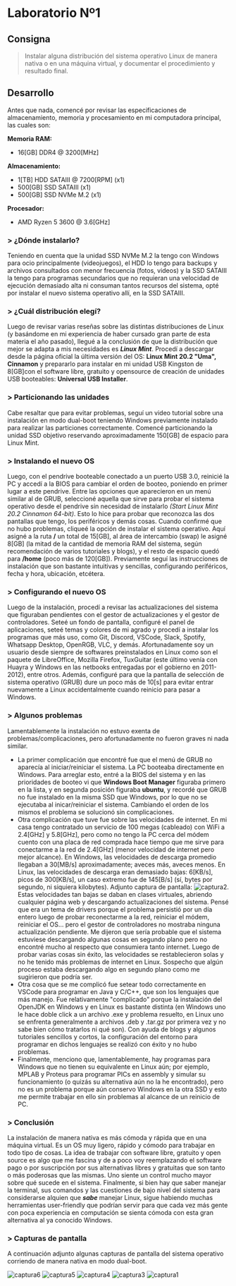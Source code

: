# Laboratorio Nº1

## Consigna
>Instalar alguna distribución del sistema operativo Linux de manera nativa o en una máquina virtual, y documentar el procedimiento y resultado final.

## Desarrollo

Antes que nada, comencé por revisar las especificaciones de almacenamiento, memoria y procesamiento en mi computadora principal, las cuales son:

**Memoria RAM:**
- 16[GB] DDR4 @ 3200[MHz]

**Almacenamiento:**
- 1[TB] HDD SATAIII @ 7200[RPM] (x1)
- 500[GB] SSD SATAIII (x1)
- 500[GB] SSD NVMe M.2 (x1)

**Procesador:**
- AMD Ryzen 5 3600 @ 3.6[GHz]
 
### > ¿Dónde instalarlo?
Teniendo en cuenta que la unidad SSD NVMe M.2 la tengo con Windows para ocio principalmente (videojuegos), el HDD lo tengo para backups y archivos consultados con menor frecuencia (fotos, videos) y la SSD SATAIII la tengo para programas secundarios que no requieran una velocidad de ejecución demasiado alta ni consuman tantos recursos del sistema, opté por instalar el nuevo sistema operativo allí, en la SSD SATAIII.

### > ¿Cuál distribución elegí?
Luego de revisar varias reseñas sobre las distintas distribuciones de Linux (y basándome en mi experiencia de haber cursado gran parte de esta materia el año pasado), llegué a la conclusión de que la distribución que mejor se adapta a mis necesidades es ***Linux Mint***. Procedí a descargar desde la página oficial la última versión del OS: **Linux Mint 20.2 "Uma", Cinnamon** y prepararlo para instalar en mi unidad USB Kingston de 8[GB]con el software libre, gratuito y opensource de creación de unidades USB booteables: **Universal USB Installer**.

### > Particionando las unidades
Cabe resaltar que para evitar problemas, seguí un video tutorial sobre una instalación en modo dual-boot teniendo Windows previamente instalado para realizar las particiones correctamente.
Comencé particionando la unidad SSD objetivo reservando aproximadamente 150[GB] de espacio para Linux Mint.

### > Instalando el nuevo OS
Luego, con el pendrive booteable conectado a un puerto USB 3.0, reinicié la PC y accedí a la BIOS para cambiar el orden de booteo, poniendo en primer lugar a este pendrive.
Entre las opciones que aparecieron en un menú similar al de GRUB, seleccioné aquella que sirve para probar el sistema operativo desde el pendrive sin necesidad de instalarlo *(Start Linux Mint 20.2 Cinnamon 64-bit)*. Esto lo hice para probar que reconozca las dos pantallas que tengo, los periféricos y demás cosas. Cuando confirmé que no hubo problemas, cliqueé la opción de instalar el sistema operativo. Aquí asigné a la ruta **/** un total de 15[GB], al área de intercambio (swap) le asigné 8[GB] (la mitad de la cantidad de memoria RAM del sistema, según recomendación de varios tutoriales y blogs), y el resto de espacio quedó para **/home** (poco más de 120[GB]).
Previamente seguí las instrucciones de instalación que son bastante intuitivas y sencillas, configurando periféricos, fecha y hora, ubicación, etcétera.

### > Configurando el nuevo OS
Luego de la instalación, procedí a revisar las actualizaciones del sistema que figuraban pendientes con el gestor de actualizaciones y el gestor de controladores.
Seteé un fondo de pantalla, configuré el panel de aplicaciones, seteé temas y colores de mi agrado y procedí a instalar los programas que más uso, como Git, Discord, VSCode, Slack, Spotify, Whatsapp Desktop, OpenRGB, VLC, y demás. Afortunadamente soy un usuario desde siempre de softwares preinstalados en Linux como son el paquete de LibreOffice, Mozilla Firefox, TuxGuitar (este último venía con Huayra y Windows en las netbooks entregadas por el gobierno en 2011-2012), entre otros.
Además, configuré para que la pantalla de selección de sistema operativo (GRUB) dure un poco más de 10[s] para evitar entrar nuevamente a Linux accidentalmente cuando reinicio para pasar a Windows.

### > Algunos problemas
Lamentablemente la instalación no estuvo exenta de problemas/complicaciones, pero afortunadamente no fueron graves ni nada similar.
- La primer complicación que encontré fue que el menú de GRUB no aparecía al iniciar/reiniciar el sistema. La PC booteaba directamente en Windows. Para arreglar esto, entré a la BIOS del sistema y en las prioridades de booteo vi que **Windows Boot Manager** figuraba primero en la lista, y en segunda posición figuraba **ubuntu**, y recordé que GRUB no fue instalado en la misma SSD que Windows, por lo que no se ejecutaba al inicar/reiniciar el sistema. Cambiando el orden de los mismos el problema se solucionó sin complicaciones.
- Otra complicación que tuve fue sobre las velocidades de internet. En mi casa tengo contratado un servicio de 100 megas (cableado) con WiFi a 2.4[GHz] y 5.8[GHz], pero como no tengo la PC cerca del módem cuento con una placa de red comprada hace tiempo que me sirve para conectarme a la red de 2.4[GHz] (menor velocidad de internet pero mejor alcance). En Windows, las velocidades de descarga promedio llegaban a 30[MB/s] aproximadamente; aveces más, aveces menos. En Linux, las velocidades de descarga eran demasiado bajas: 6[KB/s], picos de 300[KB/s], un caso extremo fue de 145[B/s] (sí, bytes por segundo, ni siquiera kilobytes). Adjunto captura de pantalla: ![captura2](https://user-images.githubusercontent.com/66426042/128896774-2af9a99b-37ea-4889-be4d-542e71b6ec2a.png). Estas velocidades tan bajas se daban en clases virtuales, abriendo cualquier página web y descargando actualizaciones del sistema. Pensé que era un tema de drivers porque el problema persistió por un día entero luego de probar reconectarme a la red, reiniciar el módem, reiniciar el OS... pero el gestor de controladores no mostraba ninguna actualización pendiente. Me dijeron que sería probable que el sistema estuviese descargando algunas cosas en segundo plano pero no encontré mucho al respecto que consumiera tanto internet. Luego de probar varias cosas sin éxito, las velocidades se restablecieron solas y no he tenido más problemas de internet en Linux. Sospecho que algún proceso estaba descargando algo en segundo plano como me sugirieron que podría ser.
- Otra cosa que se me complicó fue setear todo correctamente en VSCode para programar en Java y C/C++, que son los lenguajes que más manejo. Fue relativamente "complicado" porque la instalación del OpenJDK en Windows y en Linux es bastante distinta (en Windows uno le hace doble click a un archivo .exe y problema resuelto, en Linux uno se enfrenta generalmente a archivos .deb y .tar.gz por primera vez y no sabe bien cómo tratarlos ni qué son). Con ayuda de blogs y algunos tutoriales sencillos y cortos, la configuración del entorno para programar en dichos lenguajes se realizó con éxito y no hubo problemas.
- Finalmente, menciono que, lamentablemente, hay programas para Windows que no tienen su equivalente en Linux aún; por ejemplo, MPLAB y Proteus para programar PICs en assembly y simular su funcionamiento (o quizás su alternativa aún no la he encontrado), pero no es un problema porque aún conservo Windows en la otra SSD y esto me permite trabajar en ello sin problemas al alcance de un reinicio de PC.

### > Conclusión
La instalación de manera nativa es más cómoda y rápida que en una máquina virtual. Es un OS muy ligero, rápido y cómodo para trabajar en todo tipo de cosas. La idea de trabajar con software libre, gratuito y open source es algo que me fascina y de a poco voy reemplazando el software pago o por suscripción por sus alternativas libres y gratuitas que son tanto o más poderosas que las mismas. Uno siente un control mucho mayor sobre qué sucede en el sistema.
Finalmente, si bien hay que saber manejar la terminal, sus comandos y las cuestiones de bajo nivel del sistema para considerarse alquien que ***sabe*** manejar Linux, sigue habiendo muchas herramientas user-friendly que podrían servir para que cada vez más gente con poca experiencia en computación se sienta cómoda con esta gran alternativa al ya conocido Windows.

### > Capturas de pantalla
A continuación adjunto algunas capturas de pantalla del sistema operativo corriendo de manera nativa en modo dual-boot.

![captura6](https://user-images.githubusercontent.com/66426042/128896754-94c1ed39-3293-4e5c-94a3-c7120c00668f.png)
![captura5](https://user-images.githubusercontent.com/66426042/128896764-ad24821a-d3df-4fc0-bc07-5bd27709bb82.png)
![captura4](https://user-images.githubusercontent.com/66426042/128896766-fb04dcda-13be-44d9-b466-35a1ca9f6736.png)
![captura3](https://user-images.githubusercontent.com/66426042/128896771-c7c7869d-8292-4aba-80fc-f2725b2f0c59.png)
![captura1](https://user-images.githubusercontent.com/66426042/128896777-8f044323-2a09-4089-9b5c-8b035dbd3190.png)

